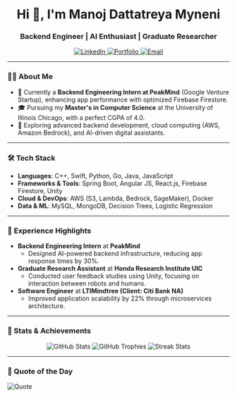 <h1 align="center">Hi 👋, I'm Manoj Dattatreya Myneni</h1>
<h3 align="center">Backend Engineer | AI Enthusiast | Graduate Researcher</h3>

<p align="center">
  <a href="https://www.linkedin.com/in/manoj1205/" target="_blank">
    <img src="https://img.shields.io/badge/LinkedIn-%230077B5.svg?style=for-the-badge&logo=linkedin&logoColor=white" alt="LinkedIn">
  </a>
  <a href="https://man0j-012.github.io/manoj_myneni/" target="_blank">
    <img src="https://img.shields.io/badge/Portfolio-%23000000.svg?style=for-the-badge&logo=firefox&logoColor=white" alt="Portfolio">
  </a>
  <a href="mailto:mmyne@uic.edu" target="_blank">
    <img src="https://img.shields.io/badge/Email-%23D14836.svg?style=for-the-badge&logo=gmail&logoColor=white" alt="Email">
  </a>
</p>

---

### 👨‍💻 About Me
- 🔭 Currently a **Backend Engineering Intern at PeakMind** (Google Venture Startup), enhancing app performance with optimized Firebase Firestore.
- 🎓 Pursuing my **Master's in Computer Science** at the University of Illinois Chicago, with a perfect CGPA of 4.0.
- 🌱 Exploring advanced backend development, cloud computing (AWS, Amazon Bedrock), and AI-driven digital assistants.

---

### 🛠️ Tech Stack
- **Languages**: C++, Swift, Python, Go, Java, JavaScript
- **Frameworks & Tools**: Spring Boot, Angular JS, React.js, Firebase Firestore, Unity
- **Cloud & DevOps**: AWS (S3, Lambda, Bedrock, SageMaker), Docker
- **Data & ML**: MySQL, MongoDB, Decision Trees, Logistic Regression

---

### 💼 Experience Highlights
- **Backend Engineering Intern** at **PeakMind**  
  - Designed AI-powered backend infrastructure, reducing app response times by 30%.
- **Graduate Research Assistant** at **Honda Research Institute UIC**  
  - Conducted user feedback studies using Unity, focusing on interaction between robots and humans.
- **Software Engineer** at **LTIMindtree (Client: Citi Bank NA)**  
  - Improved application scalability by 22% through microservices architecture.

---

### 🚀 Stats & Achievements
<p align="center">
  <img src="https://github-readme-stats.vercel.app/api?username=man0j-012&show_icons=true&theme=radical" alt="GitHub Stats">
  <img src="https://github-profile-trophy.vercel.app/?username=man0j-012&theme=onedark" alt="GitHub Trophies">
  <img src="https://github-readme-streak-stats.herokuapp.com/?user=man0j-012&theme=radical" alt="Streak Stats">
</p>

---

### 💬 Quote of the Day
![Quote](https://quotes-github-readme.vercel.app/api?type=horizontal&theme=radical)
